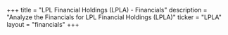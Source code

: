 +++
title = "LPL Financial Holdings (LPLA) - Financials"
description = "Analyze the Financials for LPL Financial Holdings (LPLA)"
ticker = "LPLA"
layout = "financials"
+++

